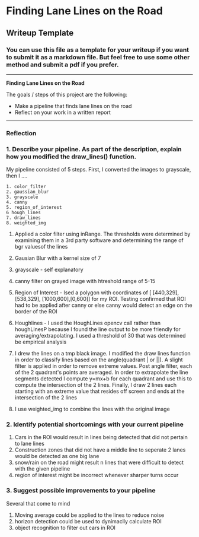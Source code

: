 # **Finding Lane Lines on the Road** 

## Writeup Template

### You can use this file as a template for your writeup if you want to submit it as a markdown file. But feel free to use some other method and submit a pdf if you prefer.

---

**Finding Lane Lines on the Road**

The goals / steps of this project are the following:
* Make a pipeline that finds lane lines on the road
* Reflect on your work in a written report


[//]: # (Image References)

[image1]: ./examples/grayscale.jpg "Grayscale"

---

### Reflection

### 1. Describe your pipeline. As part of the description, explain how you modified the draw_lines() function.

My pipeline consisted of 5 steps. First, I converted the images to grayscale, then I .... 

    1. color_filter
    2. gaussian_blur
    3. grayscale
    4. canny  
    5. region_of_interest
    6 hough_lines
    7. draw_lines
    8. weighted_img

1. Applied a color filter using inRange. The thresholds were determined by examining them in a 3rd party software and determining the range of bgr valuesof the lines

2. Gausian Blur with a kernel size of 7

3. grayscale - self explanatory

4. canny filter on grayed image with htreshold range of 5-15

5. Region of Interest - Ised a polygon with coordinates of [ [440,329],[538,329], [1000,600],[0,600]] for my ROI. Testing confirmed that ROI had to be applied after canny or else canny would detect an edge on the border of the ROI

6. Houghlines - I used the HoughLines opencv call rather than houghLinesP because I found the line output to be more friendly for averaging/extrapolating. I used a threshold of 30 that was determined be empirical analysis 

7. I drew the lines on a tmp black image. I modified the draw lines function in order to classify lines based on the 
angle(quadrant | or ||). A slight filter is applied in order to remove extreme values. Post angle filter, each  of the 2 quadrant's points are averaged. In order to extrapolate the line segments detected I compute y=mx+b for each quadrant and use this to compute the intersection of the 2 lines. Finally, I draw 2 lines each starting with an extreme value that resides off screen and ends at the intersection of the 2 lines

8. I use weighted_img to combine the lines with the original image



### 2. Identify potential shortcomings with your current pipeline


1. Cars in the ROI would result in lines being detected that did not pertain to lane lines
2. Construction zones that did not have a middle line to seperate 2 lanes would be detected as one big lane
3. snow/rain on the road might result n lines that were difficult to detect with the given pipeline
4. region of interest might be incorrect whenever sharper turns occur 

### 3. Suggest possible improvements to your pipeline

Several that come to mind
1. Moving average could be applied to the lines to reduce noise
2. horizon detection could be used  to dynimaclly calculate ROI
3. object recognition to filter out cars in ROI

